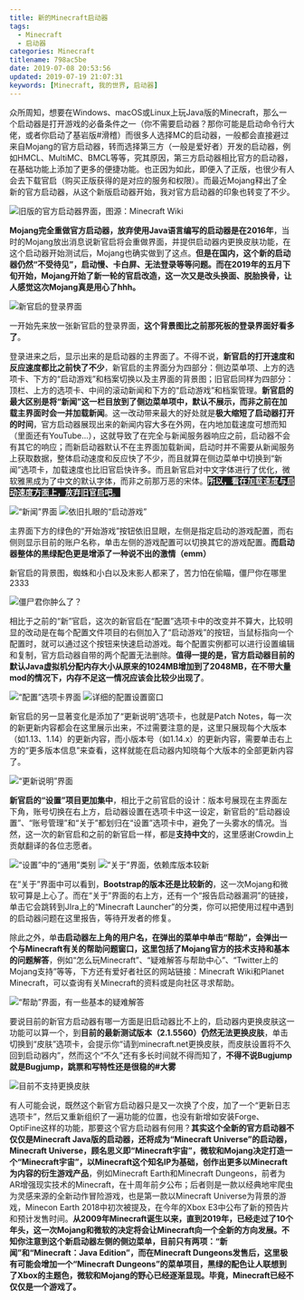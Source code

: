 ```yaml
---
title: 新的Minecraft启动器
tags:
  - Minecraft
  - 启动器
categories: Minecraft
titlename: 798ac5be
date: 2019-07-08 20:53:56
updated: 2019-07-19 21:07:31
keywords: [Minecraft, 我的世界, 启动器]
---
```


众所周知，想要在Windows、macOS或Linux上玩Java版的Minecraft，那么一个启动器是打开游戏的必备条件之一（你不需要启动器？那你可能是启动命令行大佬，或者你启动了基岩版#滑稽）而很多人选择MC的启动器，一般都会直接避过来自Mojang的官方启动器，转而选择第三方（一般是爱好者）开发的启动器，例如HMCL、MultiMC、BMCL等等，究其原因，第三方启动器相比官方的启动器，在基础功能上添加了更多的便捷功能。也正因为如此，即便入了正版，也很少有人会去下载官启（购买正版获得的是对应的服务和权限）。而最近Mojang释出了全新的官方启动器，从这个新版启动器开始，我对官方启动器的印象也转变了不少。<!--more-->    

 ![旧版的官方启动器界面，图源：Minecraft Wiki](https://i.loli.net/2019/07/08/5d23537d0d45e16715.png)  

**Mojang完全重做官方启动器，放弃使用Java语言编写的启动器是在2016年**，当时的Mojang放出消息说新官启将会重做界面，并提供启动器内更换皮肤功能，在这个启动器开始测试后，Mojang也确实做到了这点。**但是在国内，这个新的启动器仍然“不受待见”，启动慢、卡白屏、无法登录等等问题。而在2019年的五月下旬开始，Mojang开始了新一轮的官启改造，这一次又是改头换面、脱胎换骨，让人感觉这次Mojang真是用心了hhh。**  

![新官启的登录界面](https://i.loli.net/2019/07/08/5d23537fdfc3011881.png)  

一开始先来放一张新官启的登录界面，**这个背景图比之前那死板的登录界面好看多了**。  

登录进来之后，显示出来的是启动器的主界面了。不得不说，**新官启的打开速度和反应速度都比之前快了不少**，新官启的主界面分为四部分：侧边菜单项、上方的选项卡、下方的“启动游戏”和档案切换以及主界面的背景图；旧官启同样为四部分：顶栏、上方的选项卡、中间的滚动新闻和下方的“启动游戏”和档案管理。**新官启的最大区别是将“新闻”这一栏目放到了侧边菜单项中，默认不展示，而非之前在加载主界面时会一并加载新闻**。这一改动带来最大的好处就是**极大缩短了启动器打开的时间**，官方启动器展现出来的新闻内容大多在外网，在内地加载速度可想而知（里面还有YouTube...），这就导致了在完全与新闻服务器响应之前，启动器不会有其它的响应；而新启动器默认不在主界面加载新闻，启动时并不需要从新闻服务上获取数据，整体启动速度和反应快了不少，而且就算在侧边菜单中切换到“新闻”选项卡，加载速度也比旧官启快许多。而且新官启对中文字体进行了优化，微软雅黑成为了中文的默认字体，而非之前那万恶的宋体。<span style="background:#222;color:white">**所以，看在加载速度与启动速度方面上，放弃旧官启吧**。</span>  

![“新闻”界面](https://i.loli.net/2019/07/08/5d23536d926dd75725.png) 
![依旧扎眼的“启动游戏”](https://i.loli.net/2019/07/08/5d23536c999f570850.png)  

主界面下方的绿色的“开始游戏”按钮依旧显眼，左侧是指定启动的游戏配置，而右侧则显示目前的账户名称，单击左侧的游戏配置可以切换其它的游戏配置。**而启动器整体的黑绿配色更是增添了一种说不出的激情（emm）**  

新官启的背景图，蜘蛛和小白以及末影人都来了，苦力怕在偷瞄，僵尸你在哪里2333   

![僵尸君你肿么了？](https://i.loli.net/2019/07/08/5d23537f0885f89315.png) 

相比于之前的“新”官启，这次的新官启在“配置”选项卡中的改变并不算大，比较明显的改动是在每个配置文件项目的右侧加入了“启动游戏”的按钮，当鼠标指向一个配置时，就可以通过这个按钮来快速启动游戏。每个配置实例都可以进行设置编辑和复制，官方启动器自带的两个配置无法删除。**值得一提的是，官方启动器目前的默认Java虚拟机分配内存大小从原来的1024MB增加到了2048MB，在不带大量mod的情况下，内存不足这一情况应该会比较少出现了**。   

![“配置”选项卡界面](https://i.loli.net/2019/07/08/5d23536b09ab890889.png) 
![详细的配置设置窗口](https://i.loli.net/2019/07/08/5d235369bdd7527893.png)  

新官启的另一显著变化是添加了“更新说明”选项卡，也就是Patch Notes，每一次的新更新内容都会在这里展示出来，不过需要注意的是，这里只展现每个大版本（如1.13、1.14）的更新内容，而小版本号（如1.14.x）的更新内容，需要单击右上方的“更多版本信息”来查看，这样就能在启动器内知晓每个大版本的全部更新内容了。  

![“更新说明”界面](https://i.loli.net/2019/07/08/5d2357395277411918.png)  

**新官启的“设置”项目更加集中**，相比于之前官启的设计：版本号展现在主界面左下角，账号切换在右上方，启动器设置在选项卡中这一设定，新官启的“启动器设置”、“账号管理”和“关于”都划归在“设置”选项卡中，避免了一头雾水的情况。当然，这一次的新官启和之前的新官启一样，都是**支持中文**的，这里感谢Crowdin上贡献翻译的各位志愿者。  

![“设置”中的“通用”类别](https://i.loli.net/2019/07/08/5d23536781e4b20536.png) 
![“关于”界面，依赖库版本较新](https://i.loli.net/2019/07/08/5d235366e12c661737.png)  

在“关于”界面中可以看到，**Bootstrap的版本还是比较新的**，这一次Mojang和微软可算是上心了。而在“关于”界面的右上方，还有一个“报告启动器漏洞”的链接，单击它会跳转到JIra上的“Minecraft Launcher”的分类，你可以把使用过程中遇到的启动器问题在这里报告，等待开发者的修复。  

除此之外，单**击启动器左上角的用户名，在弹出的菜单中单击“帮助”，会弹出一个与Minecraft有关的帮助问题窗口，这里包括了Mojang官方的技术支持和基本的问题解答**，例如“怎么玩Minecraft”、“疑难解答与帮助中心”、“Twitter上的Mojang支持”等等，下方还有爱好者社区的网站链接：Minecraft Wiki和Planet Minecraft，可以查询有关Minecraft的资料或是向社区寻求帮助。  

![“帮助”界面，有一些基本的疑难解答](https://i.loli.net/2019/07/08/5d235364ad16866486.png)  

要说目前的新官方启动器有哪一方面是旧启动器比不上的，启动器内更换皮肤这一功能可以算一个，到**目前的最新测试版本（2.1.5560）仍然无法更换皮肤**，单击切换到“皮肤”选项卡，会提示你“请到minecraft.net更换皮肤，而皮肤设置将不久回到启动器内”，然而这个“不久”还有多长时间就不得而知了，**不得不说Bugjump就是Bugjump，跳票和写特性还是很稳的#大雾**  

![目前不支持更换皮肤](https://i.loli.net/2019/07/08/5d2353654d0e296728.png)  

有人可能会说，既然这个新官方启动器只是又一次换了个皮，加了一个“更新日志选项卡”，然后又重新组织了一遍功能的位置，也没有新增如安装Forge、OptiFine这样的功能，那要这个官方启动器有何用？**其实这个全新的官方启动器不仅仅是Minecraft Java版的启动器，还将成为“Minecraft Universe”的启动器，Minecraft Universe，顾名思义即“Minecraft宇宙”，微软和Mojang决定打造一个“Minecraft宇宙”，以Minecraft这个知名IP为基础，创作出更多以Minecraft为内容的衍生游戏产品**，例如Minecraft Earth和Minecraft Dungeons，前者为AR增强现实技术的Minecraft，在十周年前夕公布；后者则是一款以经典地牢爬虫为灵感来源的全新动作冒险游戏，也是第一款以Minecraft Universe为背景的游戏，Minecon Earth 2018中初次被提及，在今年的Xbox E3中公布了新的预告片和预计发售时间。**从2009年Minecraft诞生以来，直到2019年，已经走过了10个年头，这一次Mojang和微软的决定将会让Minecraft向一个全新的方向发展。不知你注意到这个新启动器左侧的侧边菜单，目前只有两项：“新闻”和“Minecraft：Java Edition”，而在Minecraft Dungeons发售后，这里极有可能会增加一个“Minecraft Dungeons”的菜单项目，黑绿的配色让人联想到了Xbox的主题色，微软和Mojang的野心已经逐渐显现。毕竟，Minecraft已经不仅仅是一个游戏了。**  

<style>div.post-body br {display: none}</style>